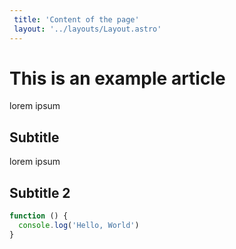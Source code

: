 ```yaml
---
 title: 'Content of the page'
 layout: '../layouts/Layout.astro'
---
```


# This is an example article

lorem ipsum

## Subtitle

lorem ipsum

## Subtitle 2

```javascript
function () {
  console.log('Hello, World')
}
```
